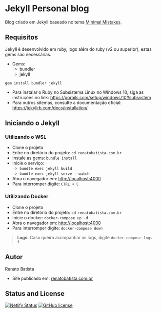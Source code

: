 # Jekyll Personal blog
Blog criado em Jekyll baseado no tema [Minimal Mistakes](https://mmistakes.github.io/minimal-mistakes/).

## Requisitos
Jekyll é desenvolvido em ruby, logo além do ruby (v2 ou superior), estas gems são necessárias.

- Gems:
  - bundler
  - jekyll

```gem install bundler jekyll```

- Para instalar o Ruby no Subsistema Linux no Windows 10, siga as instruções no link: https://gorails.com/setup/windows/10#subsystem
- Para outros sitemas, consulte a documentação oficial: https://jekyllrb.com/docs/installation/

## Iniciando o Jekyll

### Utilizando o WSL

- Clone o projeto
- Entre no diretório do projeto: ```cd renatobatista.com.br```
- Instale as gems: ```bundle install```
- Inicie o serviço: 
  - ```bundle exec jekyll build```
  - ```bundle exec jekyll serve --watch```
- Abra o navegador em: [http://localhost:4000](http://localhost:4000)
- Para interromper digite: ```CTRL + C```

### Utilizando Docker

- Clone o projeto
- Entre no diretório do projeto: ```cd renatobatista.com.br```
- Inicie o docker: ```docker-compose up -d```
- Abra o navegador em: [http://localhost:4000](http://localhost:4000)
- Para interromper digite: ```docker-compose down```
> **Logs**: Caso queira acompanhar os logs, digite ```docker-compose logs -f```

## Autor
Renato Batista
- Site publicado em: [renatobatista.com.br](https://renatobatista.com.br)

## Status and License
[![Netlify Status](https://api.netlify.com/api/v1/badges/501815b2-6d41-4287-9b4b-feb7ccfb3b8b/deploy-status)](https://app.netlify.com/sites/stupefied-noether-79f45f/deploys)
[![GitHub license](https://img.shields.io/badge/license-MIT-lightgrey.svg)](https://raw.githubusercontent.com/mmistakes/minimal-mistakes/master/LICENSE.txt)